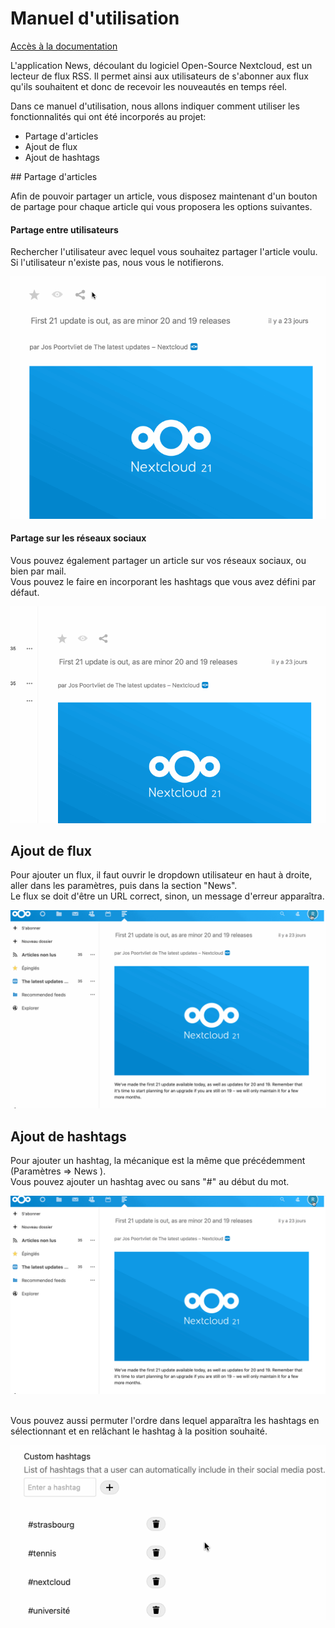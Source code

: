 # Manuel d'utilisation

[Accès à la documentation](/README)

L'application News, découlant du logiciel Open-Source Nextcloud, est un lecteur de flux RSS.
Il permet ainsi aux utilisateurs de s'abonner aux flux qu'ils souhaitent et donc de recevoir les nouveautés en temps réel.


Dans ce manuel d'utilisation, nous allons indiquer comment utiliser les fonctionnalités qui ont été incorporés au projet:
- Partage d'articles
- Ajout de flux
- Ajout de hashtags

## Partage d'articles

Afin de pouvoir partager un article, vous disposez maintenant d'un bouton de partage pour chaque article qui vous proposera les options suivantes.

#### Partage entre utilisateurs

Rechercher l'utilisateur avec lequel vous souhaitez partager l'article voulu. <br>
Si l'utilisateur n'existe pas, nous vous le notifierons.

![Share between users](/gif/share_users.gif)

#### Partage sur les réseaux sociaux

Vous pouvez également partager un article sur vos réseaux sociaux, ou bien par mail. <br>
Vous pouvez le faire en incorporant les hashtags que vous avez défini par défaut.

![Share with hashtags](/gif/share_hashtags.gif)

## Ajout de flux

Pour ajouter un flux, il faut ouvrir le dropdown utilisateur en haut à droite, aller dans les paramètres, puis dans la section "News". <br>
Le flux se doit d'être un URL correct, sinon, un message d'erreur apparaîtra.

![Add a flux](/gif/add_flux.gif)

## Ajout de hashtags

Pour ajouter un hashtag, la mécanique est la même que précédemment (Paramètres => News ). <br>
Vous pouvez ajouter un hashtag avec ou sans "#" au début du mot.

![Add a hashtag](/gif/add_hashtag.gif)

<br>
Vous pouvez aussi permuter l'ordre dans lequel apparaîtra les hashtags en sélectionnant et en relâchant le hashtag à la position souhaité.

![Drag and drop](/gif/drag_and_drop_hashtag.gif)
